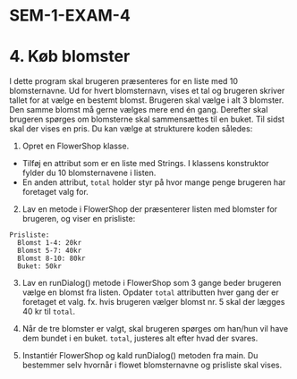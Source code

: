 # SEM-1-EXAM-4

# 4. Køb blomster

I dette program skal brugeren præsenteres for en liste med 10 blomsternavne. Ud for hvert blomsternavn, vises et tal og brugeren skriver tallet for at vælge en bestemt blomst. Brugeren skal vælge i alt 3 blomster. Den samme blomst må gerne vælges mere end én gang. Derefter skal brugeren spørges om blomsterne skal sammensættes til en buket. Til sidst skal der vises en pris.
Du kan vælge at strukturere koden således:

1.	Opret en FlowerShop klasse.
- Tilføj en attribut som er en liste med Strings.
  I klassens konstruktor fylder du 10 blomsternavene i listen.
- En anden attribut, `total` holder styr på hvor mange penge brugeren har foretaget valg for.


2. Lav en metode i FlowerShop der præsenterer listen med blomster for brugeren, og viser en prisliste:
 ``` 
Prisliste:
   Blomst 1-4: 20kr
   Blomst 5-7: 40kr
   Blomst 8-10: 80kr
   Buket: 50kr
 ```


3. Lav en runDialog() metode i FlowerShop som 3 gange beder brugeren vælge en blomst fra listen.
   Opdater `total` attributten hver gang der er foretaget et valg.
   fx. hvis brugeren vælger blomst nr. 5 skal der lægges 40 kr til `total`.

4. Når de tre blomster er valgt, skal brugeren spørges om han/hun vil have dem bundet i en buket.
   `total`, justeres alt efter hvad der svares.

5. Instantiér FlowerShop og kald runDialog() metoden fra main. Du bestemmer selv hvornår i flowet blomsternavne og prisliste skal vises.